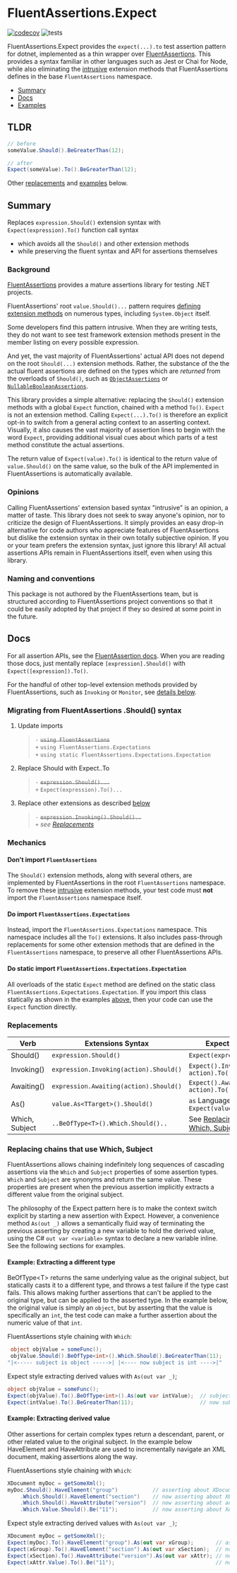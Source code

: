 # FluentAssertions.Expect

[![codecov](https://codecov.io/github/libsabl/fluentassertions.expect/branch/main/graph/badge.svg?token=Gkk14y95yf)](https://codecov.io/github/libsabl/fluentassertions.expect)  ![tests](https://github.com/libsabl/fluentassertions.expect/actions/workflows/dotnet-test.yml/badge.svg?branch=main)

FluentAssertions.Expect provides the `expect(...).to` test assertion pattern for dotnet, implemented as a thin wrapper over [FluentAssertions](https://github.com/fluentassertions/fluentassertions). This provides a syntax familiar in other languages such as Jest or Chai for Node, while also eliminating the [intrusive](#opinions) extension methods that FluentAssertions defines in the base `FluentAssertions` namespace.

- [Summary](#summary) 
- [Docs](#docs)
- [Examples](#example)

## TLDR

```cs
// before
someValue.Should().BeGreaterThan(12);

// after
Expect(someValue).To().BeGreaterThan(12);
```

Other [replacements](#replacements) and [examples](#example) below.

## Summary
 
Replaces `expression.Should()` extension syntax with `Expect(expression).To()` function call syntax
 - which avoids all the `Should()` and other extension methods
 - while preserving the fluent syntax and API for assertions themselves

### Background

[FluentAssertions](https://github.com/fluentassertions/fluentassertions) provides a mature assertions library for testing .NET projects. 

FluentAssertions' root `value.Should()...` pattern requires [defining extension methods](https://github.com/fluentassertions/fluentassertions/blob/develop/Src/FluentAssertions/AssertionExtensions.cs) on numerous types, including `System.Object` itself. 

Some developers find this pattern intrusive. When they are writing tests, they do not want to see test framework extension methods present in the member listing on every possible expression.

And yet, the vast majority of FluentAssertions' actual API does not depend on the root `Should(...)` extension methods. Rather, the substance of the the actual fluent assertions are defined on the types which are _returned_ from the overloads of `Should()`, such as [`ObjectAssertions`](https://github.com/fluentassertions/fluentassertions/blob/develop/Src/FluentAssertions/Primitives/ObjectAssertions.cs) or [`NullableBooleanAssertions`](https://github.com/fluentassertions/fluentassertions/blob/develop/Src/FluentAssertions/Primitives/NullableBooleanAssertions.cs).

This library provides a simple alternative: replacing the `Should()` extension methods with a global `Expect` function, chained with a method `To()`. `Expect` is not an extension method. Calling `Expect(...).To()` is therefore an explicit opt-in to switch from a general acting context to an asserting context. Visually, it also causes the vast majority of assertion lines to begin with the word `Expect`, providing additional visual cues about which parts of a test method constitute the actual assertions.

The return value of `Expect(value).To()` is identical to the return value of `value.Should()` on the same value, so the bulk of the API implemented in FluentAssertions is automatically available.

### Opinions

Calling FluentAssertions' extension based syntax "intrusive" is an opinion, a matter of taste. This library does not seek to sway anyone's opinion, nor to criticize the design of FluentAssertions. It simply provides an easy drop-in alternative for code authors who appreciate features of FluentAssertions but dislike the extension syntax in their own totally subjective opinion. If you or your team prefers the extension syntax, just ignore this library! All actual assertions APIs remain in FluentAssertions itself, even when using this library.

### Naming and conventions

This package is not authored by the FluentAssertions team, but is structured according to FluentAssertions project conventions so that it could be easily adopted by that project if they so desired at some point in the future.

## Docs

For all assertion APIs, see the [FluentAssertion docs](https://fluentassertions.com/). When you are reading those docs, just mentally replace `[expression].Should()` with `Expect([expression]).To()`. 

For the handful of other top-level extension methods provided by FluentAssertions, such as `Invoking` or `Monitor`, see [details below](#replacements). 

### Migrating from FluentAssertions .Should() syntax
 
1. Update imports
 
    > `-` ~~`using FluentAssertions`~~<br/>
    > `+` `using FluentAssertions.Expectations`<br/>
    > `+` `using static FluentAssertions.Expectations.Expectation`

2. Replace Should with Expect..To

    > `-` ~~`expression.Should()...`~~<br/>
    > `+` `Expect(expression).To()...`

3. Replace other extensions as described [below](#replacements)

    > `-` ~~`expression.Invoking().Should()..`~~<br/>
    > `+` *see [Replacements](#replacements)*
 
### Mechanics

#### Don't import `FluentAssertions`
The `Should()` extension methods, along with several others, are implemented by FluentAssertions in the root `FluentAssertions` namespace. To remove these [intrusive](#opinions) extension methods, your test code must **not** import the `FluentAssertions` namespace itself. 

#### Do import `FluentAssertions.Expectations`

Instead, import the `FluentAssertions.Expectations` namespace. This namespace includes all the `To()` extensions. It also includes pass-through replacements for some other extension methods that are defined in the `FluentAssertions` namespace, to preserve all other FluentAssertions APIs.

#### Do static import `FluentAssertions.Expectations.Expectation`
 
All overloads of the static `Expect` method are defined on the static class `FluentAssertions.Expectations.Expectation`. If you import this class statically as shown in the examples [above](#migrating-from-fluentassertions-should-syntax), then your code can use the `Expect` function directly.

### Replacements

|Verb|Extensions Syntax|Expectations Syntax|
|-|-|-|
|Should()|`expression.Should()`|`Expect(expression).To()`|
|Invoking()|`expression.Invoking(action).Should()`|`Expect().Invoking(expression, action).To()`|
|Awaiting()|`expression.Awaiting(action).Should()`|`Expect().Awaiting(expression, action).To()`|
|As()|`value.As<TTarget>().Should()`|`as` Language keyword: `Expect(value as TTarget).To()`|
|Which, Subject|`..BeOfType<T>().Which.Should()..`|See [Replacing chains that use Which, Subject](#replacing-chains-that-use-which-subject)|

### Replacing chains that use Which, Subject

FluentAssertions allows chaining indefinitely long sequences of cascading assertions via the `Which` and `Subject` properties of some assertion types. `Which` and `Subject` are synonyms and return the same value. These properties are present when the previous assertion implicitly extracts a different value from the original subject.

The philosophy of the Expect pattern here is to make the context switch explicit by starting a new assertion with Expect. However, a convenience method `As(out _)` allows a semantically fluid way of terminating the previous asserting by creating a new variable to hold the derived value, using the C# `out var <variable>` syntax to declare a new variable inline. See the following sections for examples.

#### Example: Extracting a different type

BeOfType&lt;T&gt; returns the same underlying value as the original subject, but statically casts it to a different type, and throws a test failure if the type cast fails. This allows making further assertions that can't be applied to the original type, but can be applied to the asserted type. In the example below, the original value is simply an `object`, but by asserting that the value is specifically an `int`, the test code can make a further assertion about the numeric value of that `int`.

FluentAssertions style chaining with `Which`:

```cs
 object objValue = someFunc();
 objValue.Should().BeOfType<int>().Which.Should().BeGreaterThan(11); 
"|<----- subject is object ----->| |<---- now subject is int ---->|"
```

Expect style extracting derived values with `As(out var _)`;

```cs
object objValue = someFunc();
Expect(objValue).To().BeOfType<int>().As(out var intValue);  // subject is object
Expect(intValue).To().BeGreaterThan(11);                     // now subject is int
```

#### Example: Extracting derived value

Other assertions for certain complex types return a descendant, parent, or other related value to the original subject. In the example below HaveElement and HaveAttribute are used to incrementally navigate an XML document, making assertions along the way.

FluentAssertions style chaining with `Which`:

```cs
XDocument myDoc = getSomeXml();
myDoc.Should().HaveElement("group")           // asserting about XDocument
    .Which.Should().HaveElement("section")    // now asserting about XElement
    .Which.Should().HaveAttribute("version")  // now asserting about another XElement
    .Which.Value.Should().Be("11");           // now asserting about XAttribute
```

Expect style extracting derived values with `As(out var _)`;

```cs
XDocument myDoc = getSomeXml();
Expect(myDoc).To().HaveElement("group").As(out var xGroup);       // asserting about XDocument
Expect(xGroup).To().HaveElement("section").As(out var xSection);  // now asserting about XElement
Expect(xSection).To().HaveAttribute("version").As(out var xAttr); // now asserting about another XElement
Expect(xAttr.Value).To().Be("11");                                // now asserting about XAttribute
```